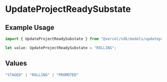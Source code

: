 # UpdateProjectReadySubstate

## Example Usage

```typescript
import { UpdateProjectReadySubstate } from "@vercel/sdk/models/updateprojectop.js";

let value: UpdateProjectReadySubstate = "ROLLING";
```

## Values

```typescript
"STAGED" | "ROLLING" | "PROMOTED"
```